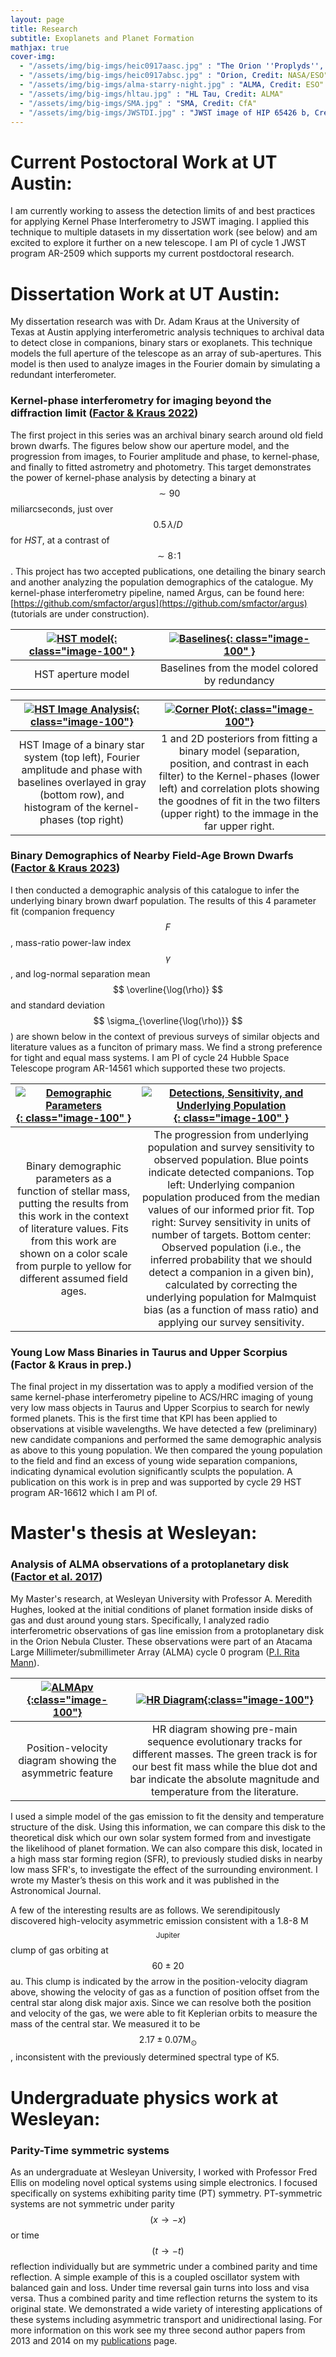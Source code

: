 ```yaml
---
layout: page
title: Research
subtitle: Exoplanets and Planet Formation
mathjax: true
cover-img:
  - "/assets/img/big-imgs/heic0917aasc.jpg" : "The Orion ''Proplyds'', Credit: NASA/ESO"
  - "/assets/img/big-imgs/heic0917absc.jpg" : "Orion, Credit: NASA/ESO"
  - "/assets/img/big-imgs/alma-starry-night.jpg" : "ALMA, Credit: ESO"
  - "/assets/img/big-imgs/hltau.jpg" : "HL Tau, Credit: ALMA"
  - "/assets/img/big-imgs/SMA.jpg" : "SMA, Credit: CfA"
  - "/assets/img/big-imgs/JWSTDI.jpg" : "JWST image of HIP 65426 b, Credit: NASA/ESA/CSA, A. Carter (UCSC), the ERS 1386 team, and A. Pagan (STScI)"
---
```


# Current Postoctoral Work at UT Austin:

I am currently working to assess the detection limits of and best practices for applying Kernel Phase Interferometry to JSWT imaging. I applied this technique to multiple datasets in my dissertation work (see below) and am excited to explore it further on a new telescope. I am PI of cycle 1 JWST program AR-2509 which supports my current postdoctoral research.

# Dissertation Work at UT Austin:

My dissertation research was with Dr. Adam Kraus at the University of Texas at Austin applying interferometric analysis techniques to archival data to detect close in companions, binary stars or exoplanets. This technique models the full aperture of the telescope as an array of sub-apertures. This model is then used to analyze images in the Fourier domain by simulating a redundant interferometer. 

### Kernel-phase interferometry for imaging beyond the diffraction limit ([Factor & Kraus 2022](https://ui.adsabs.harvard.edu/abs/2022AJ....164..244F))

The first project in this series was an archival binary search around old field brown dwarfs. The figures below show our aperture model, and the progression from  images, to Fourier amplitude and phase, to kernel-phase, and finally to fitted astrometry and photometry. This target demonstrates the power of kernel-phase analysis by detecting a binary at $$ \sim90 $$ miliarcseconds, just over $$ 0.5\,\lambda/D $$ for *HST*, at a contrast of $$ \sim8\!:\!1\! $$. This project has two accepted publications, one detailing the binary search and another analyzing the population demographics of the catalogue. My kernel-phase interferometry pipeline, named Argus, can be found here: [https://github.com/smfactor/argus](https://github.com/smfactor/argus) (tutorials are under construction). 

| [![HST model](../assets/img/mask.png){: class="image-100" }](../assets/img/mask.pdf) | [![Baselines](../assets/img/baselines.png){: class="image-100" }](../assets/img/baselines.pdf) |
|:---:|:---:|
| HST aperture model | Baselines from the model colored by redundancy |

| [![HST Image Analysis](../assets/img/4plt.png){: class="image-100"}](../assets/img/4plt.pdf) | [![Corner Plot](../assets/img/cornerCor.png){: class="image-100"}](../assets/img/cornerCor.pdf) |
|:---:|:---:|
|HST Image of a binary star system (top left), Fourier amplitude and phase with baselines overlayed in gray (bottom row), and histogram of the kernel-phases (top right) | 1 and 2D posteriors from fitting a binary model (separation, position, and contrast in each filter) to the Kernel-phases (lower left) and correlation plots showing the goodnes of fit in the two filters (upper right) to the immage in the far upper right. |

### Binary Demographics of Nearby Field-Age Brown Dwarfs ([Factor & Kraus 2023](https://ui.adsabs.harvard.edu/abs/2023AJ....165..130F))

I then conducted a demographic analysis of this catalogue to infer the underlying binary brown dwarf population. The results of this 4 parameter fit (companion frequency $$ F $$, mass-ratio power-law index $$ \gamma $$, and log-normal separation mean $$ \overline{\log(\rho)} $$ and standard deviation $$ \sigma_{\overline{\log(\rho)}} $$) are shown below in the context of previous surveys of similar objects and literature values as a funciton of primary mass. We find a strong preference for tight and equal mass systems. I am PI of cycle 24 Hubble Space Telescope program AR-14561 which supported these two projects.

| [![Demographic Parameters](../assets/img/paramsFnMassMalm.png){: class="image-100" }](../assets/img/paramsFnMassMalm.pdf) | [![Detections, Sensitivity, and Underlying Population](../assets/img/2DpopMalm1p9.png){: class="image-100" }](../assets/img/2DpopMalm1p9.pdf) |
|:---:|:---:|
| Binary demographic parameters as a function of stellar mass, putting the results from this work in the context of literature values. Fits from this work are shown on a color scale from purple to yellow for different assumed field ages. |  The progression from underlying population and survey sensitivity to observed population. Blue points indicate detected companions. Top left: Underlying companion population produced from the median values of our informed prior fit. Top right: Survey sensitivity in units of number of targets. Bottom center: Observed population (i.e., the inferred probability that we should detect a companion in a given bin), calculated by correcting the underlying population for Malmquist bias (as a function of mass ratio) and applying our survey sensitivity.|

### Young Low Mass Binaries in Taurus and Upper Scorpius (Factor & Kraus in prep.)

The final project in my dissertation was to apply a modified version of the same kernel-phase interferometry pipeline to ACS/HRC imaging of young very low mass objects in Taurus and Upper Scorpius to search for newly formed planets. This is the first time that KPI has been applied to observations at visible wavelengths. We have detected a few (preliminary) new candidate companions and performed the same demographic analysis as above to this young population. We then compared the young population to the field and find an excess of young wide separation companions, indicating dynamical evolution significantly sculpts the population. A publication on this work is in prep and was supported by cycle 29 HST program AR-16612 which I am PI of. 

# Master's thesis at Wesleyan:

### Analysis of ALMA observations of a protoplanetary disk ([Factor et al. 2017](http://adsabs.harvard.edu/abs/2017AJ....153..233F))

My Master's research, at Wesleyan University with Professor A. Meredith Hughes, looked at the initial conditions of planet formation inside disks of gas and dust around young stars. Specifically, I analyzed radio interferometric observations of gas line emission from a protoplanetary disk in the Orion Nebula Cluster. These observations were part of an Atacama Large Millimeter/submillimeter Array (ALMA) cycle 0 program ([P.I. Rita Mann](http://adsabs.harvard.edu/abs/2014ApJ...784...82M)). 

| [![ALMApv](../assets/img/f4.png  "Position-velocity diagram"){:class="image-100"}](../assets/img/f4.pdf) | [![HR Diagram](../assets/img/f12.png){:class="image-100"}](../assets/img/f12.pdf) |
|:---:|:---:|
|Position-velocity diagram showing the asymmetric feature | HR diagram showing pre-main sequence evolutionary tracks for different masses. The green track is for our best fit mass while the blue dot and bar indicate the absolute magnitude and temperature from the literature. |


I used a simple model of the gas emission to fit the density and temperature structure of the disk. Using this information, we can compare this disk to the theoretical disk which our own solar system formed from and investigate the likelihood of planet formation. We can also compare this disk, located in a high mass star forming region (SFR), to previously studied disks in nearby low mass SFR's, to investigate the effect of the surrounding environment. I wrote my Master’s thesis on this work and it was published in the Astronomical Journal. 

A few of the interesting results are as follows. We serendipitously discovered high-velocity asymmetric emission consistent with a 1.8-8 M$$ _\mathrm{Jupiter} $$ clump of gas orbiting at $$ 60 \pm 20 $$au. This clump is indicated by the arrow in the position-velocity diagram above, showing the velocity of gas as a function of position offset from the central star along disk major axis. Since we can resolve both the position and velocity of the gas, we were able to fit Keplerian orbits to measure the mass of the central star. We measured it to be $$ 2.17 \pm 0.07 \mathrm{M}_\odot $$, inconsistent with the previously determined spectral type of K5.  

# Undergraduate physics work at Wesleyan:

### Parity-Time symmetric systems

As an undergraduate at Wesleyan University, I worked with Professor Fred Ellis on modeling novel optical systems using simple electronics. I focused specifically on systems exhibiting parity time (PT) symmetry. PT-symmetric systems are not symmetric under parity $$ (x \rightarrow -x) $$ or time $$ (t \rightarrow -t) $$ reflection individually but are symmetric under a combined parity and time reflection. A simple example of this is a coupled oscillator system with balanced gain and loss. Under time reversal gain turns into loss and visa versa. Thus a combined parity and time reflection returns the system to its original state. We demonstrated a wide variety of interesting applications of these systems including asymmetric transport and unidirectional lasing. For more information on this work see my three second author papers from 2013 and 2014 on my [publications](/publications) page.
